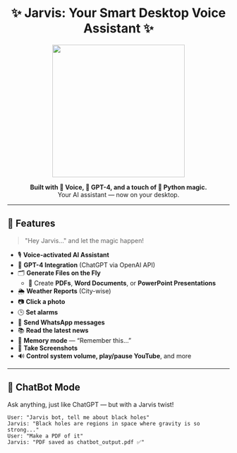 <h1 align="center">✨ Jarvis: Your Smart Desktop Voice Assistant ✨</h1>

<p align="center">
  <img src="https://media.giphy.com/media/3o6ZtaO9BZHcOjmErm/giphy.gif" width="300">
</p>

<p align="center">
  <b>Built with 💬 Voice, 🧠 GPT-4, and a touch of 🚀 Python magic.</b><br>
  Your AI assistant — now on your desktop. 
</p>

---

## 🎯 Features

> "Hey Jarvis..." and let the magic happen!

- 🎙️ **Voice-activated AI Assistant**
- 🤖 **GPT-4 Integration** (ChatGPT via OpenAI API)
- 🗂️ **Generate Files on the Fly**
  - 📝 Create **PDFs**, **Word Documents**, or **PowerPoint Presentations**
- 🌦️ **Weather Reports** (City-wise)
- 📷 **Click a photo**
- 🕒 **Set alarms**
- 💬 **Send WhatsApp messages**
- 📚 **Read the latest news**
- 🧠 **Memory mode** — “Remember this…”
- 📸 **Take Screenshots**
- 🔊 **Control system volume, play/pause YouTube**, and more

---

## 🧠 ChatBot Mode

Ask anything, just like ChatGPT — but with a Jarvis twist!

```text
User: "Jarvis bot, tell me about black holes"
Jarvis: "Black holes are regions in space where gravity is so strong..."
User: "Make a PDF of it"
Jarvis: "PDF saved as chatbot_output.pdf ✅"

